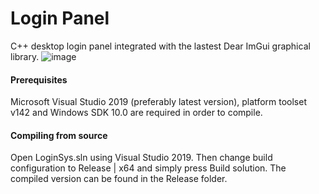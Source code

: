 # Login Panel
C++ desktop login panel integrated with the lastest Dear ImGui graphical library.
![image](https://i.imgur.com/Zbc1bB5.png)
#### Prerequisites
Microsoft Visual Studio 2019 (preferably latest version), platform toolset v142 and Windows SDK 10.0 are required in order to compile.
#### Compiling from source
Open LoginSys.sln using Visual Studio 2019. Then change build configuration to Release | x64 and simply press Build solution. The compiled version can be found in the Release folder.
